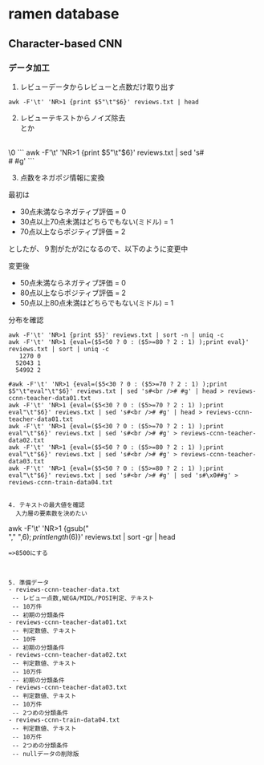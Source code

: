 # ramen database


## Character-based CNN

### データ加工

1. レビューデータからレビューと点数だけ取り出す
```
awk -F'\t' 'NR>1 {print $5"\t"$6}' reviews.txt | head
```
2. レビューテキストからノイズ除去 <br />とか
<br />
\0
```
awk -F'\t' 'NR>1 {print $5"\t"$6}' reviews.txt | sed 's#<br /># #g'
```

3. 点数をネガポジ情報に変換

最初は
 - 30点未満ならネガティブ評価 = 0
 - 30点以上70点未満はどちらでもない(ミドル) = 1
 - 70点以上ならポジティブ評価 = 2
 
としたが、９割がたが2になるので、以下のように変更中

変更後
 - 50点未満ならネガティブ評価 = 0
 - 80点以上ならポジティブ評価 = 2
 - 50点以上80点未満はどちらでもない(ミドル) = 1

分布を確認
```
awk -F'\t' 'NR>1 {print $5}' reviews.txt | sort -n | uniq -c
awk -F'\t' 'NR>1 {eval=($5<50 ? 0 : ($5>=80 ? 2 : 1) );print eval}' reviews.txt | sort | uniq -c
   1270 0
  52043 1
  54992 2

```

```
#awk -F'\t' 'NR>1 {eval=($5<30 ? 0 : ($5>=70 ? 2 : 1) );print $5"\t"eval"\t"$6}' reviews.txt | sed 's#<br /># #g' | head > reviews-ccnn-teacher-data01.txt
awk -F'\t' 'NR>1 {eval=($5<30 ? 0 : ($5>=70 ? 2 : 1) );print eval"\t"$6}' reviews.txt | sed 's#<br /># #g' | head > reviews-ccnn-teacher-data01.txt
awk -F'\t' 'NR>1 {eval=($5<30 ? 0 : ($5>=70 ? 2 : 1) );print eval"\t"$6}' reviews.txt | sed 's#<br /># #g' > reviews-ccnn-teacher-data02.txt
awk -F'\t' 'NR>1 {eval=($5<50 ? 0 : ($5>=80 ? 2 : 1) );print eval"\t"$6}' reviews.txt | sed 's#<br /># #g' > reviews-ccnn-teacher-data03.txt
awk -F'\t' 'NR>1 {eval=($5<50 ? 0 : ($5>=80 ? 2 : 1) );print eval"\t"$6}' reviews.txt | sed 's#<br /># #g' | sed 's#\x0##g' > reviews-ccnn-train-data04.txt
```
```

4. テキストの最大値を確認
  入力層の要素数を決めたい
```
awk -F'\t' 'NR>1 {gsub("<br />"," ",$6);print length($6)}' reviews.txt | sort -gr | head
```
=>8500にする



5. 準備データ
- reviews-ccnn-teacher-data.txt
 -- レビュー点数,NEGA/MIDL/POSI判定、テキスト
 -- 10万件
 -- 初期の分類条件
- reviews-ccnn-teacher-data01.txt
 -- 判定数値、テキスト
 -- 10件
 -- 初期の分類条件
- reviews-ccnn-teacher-data02.txt
 -- 判定数値、テキスト
 -- 10万件
 -- 初期の分類条件
- reviews-ccnn-teacher-data03.txt
 -- 判定数値、テキスト
 -- 10万件
 -- 2つめの分類条件
- reviews-ccnn-train-data04.txt
 -- 判定数値、テキスト
 -- 10万件
 -- 2つめの分類条件
 -- nullデータの削除版
